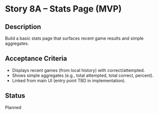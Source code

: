 # Story 8A – Stats Page (MVP)

## Description
Build a basic stats page that surfaces recent game results and simple aggregates.

## Acceptance Criteria
- Displays recent games (from local history) with correct/attempted.
- Shows simple aggregates (e.g., total attempted, total correct, percent).
- Linked from main UI (entry point TBD in implementation).

## Status
Planned
